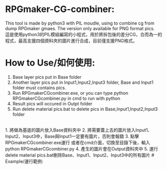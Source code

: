 # RPGmaker-CG-combiner:
This tool is made by python3 with PIL moudle, using to combine cg from dump RPGmaker gmaes. The version only available for PNG format pics.
</br>
這是使用python3的PIL模組編寫的小程式，用於將拆包後的差分CG，合而為一的程式，最高支援四個資料夾的圖片進行合成，目前僅支援PNG格式。
# How to Use/如何使用:
1. Base layer pics put in Base folder
2. Another layer pics put in Input1,Input2,Input3 folder, Base and Input1 folder must contains pics.
3. Run RPGmakerCGcombiner.exe, or you can type python RPGmakerCGcombiner.py in cmd to run with python
4. Result pics will occured in Outpt folder
5. Run delete material pics.bat to delete pics in Base,Input1,Input2,Input3 folder
</br>
1. 將做為基底的圖片放入Base資料夾中
2. 將需要蓋上去的圖片放入Input1、Input2、Input3中，Base與Input1一定要有圖片，否則會報錯
3. 點擊RPGmakerCGcombiner.exe運行 或者在cmd介面，切換至目錄下後，輸入python RPGmakerCGcombiner.py
4. 產生的圖片會在Output資料夾中
5. 運行delete material pics.bat刪除Base、Input1、Input2、Input3中的所有圖片
# Example/運行範例:

